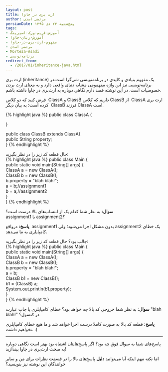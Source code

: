 ```yaml
---
layout: post
title: ارث بری در جاوا
author: مرتضی اسدی
persianDate: پنج‌شنبه ۲۳ دی ۱۳۹۵
tags:
- آموزش-فریم-ورک-اسپرینگ
- آموزش-زبان-جاوا
- مفهوم-ارث-بری-در-جاوا
- مرتضی-اسدی
- Morteza-Asadi
- برنامه‌نویسی
redirect_from: 
  - /2017/01/inheritance-java.html
---
```


  

ارث بری (inheritance) یک مفهوم بنیادی و کلیدی در برنامه‌نویسی شی‌گرا است.در برنامه‌نویسی نیز این واژه مفهمومی مشابه دنیای واقعی دارد و به معنای ارث بردن خصوصیات است. در این نوشته قصد دارم نگاهی دوباره به ارث‌بری در جاوا داشته باشم.

  
  
فرض کنید که دو کلاس  ClassA و ClassB داریم که کلاس ClassB از  ClassA ارث بری کرده است؛ به بیان دیگر  ClassB فرزند ClassA است.  

{% highlight java %}
public class ClassA {  
  
}


public class ClassB extends ClassA{  
    public String property;  
}
{% endhighlight %}

  
حال قطعه کد زیر را در نظر بگیرید:  
{% highlight java %}
public class Main {  
   public static void main(String\[\] args) {  
      ClassA a = new ClassA();  
      ClassB b = new ClassB();  
      b.property = "blah blah!";  
      a = b;//assignment1  
      b = a;//assignment2  
  }  
}
{% endhighlight %}

  
**سوال:** به نظر شما کدام یک از انتساب‌های بالا درست است؟  assignment1 یا assignment2؟  
  
**پاسخ:** درواقع  assignment1 بدون مشکل اجرا می‌شود؛ ولی assignment2 یک خطای کامپایلری به ما می‌دهد.  
  
جالب بود؟ حال قطعه کد زیر را در نظر بگیرید:  
{% highlight java %}
public class Main {  
   public static void main(String\[\] args) {  
       ClassA a = new ClassA();  
       ClassB b = new ClassB();  
       b.property = "blah blah!";  
       a = b;  
       ClassB b1 = new ClassB();  
       b1 = (ClassB) a;  
       System.out.println(b1.property);  
   }  
}
{% endhighlight %}

  
**سوال:** به نظر شما خروجی کد بالا چه خواهد بود؟ خطای کامپایلری یا چاپ عبارت "blah blah!" در کنسول؟  
  
**پاسخ:** قطعه کد بالا به صورت کاملا درست اجرا خواهد شد و ما هیچ خطای کامپایلری نخواهیم داشت. :)  
  

* * *

  
  
پاسخ‌های شما به سوال فوق چه بود؟ اگر پاسخ‌هایتان اشتباه بود بهتر است نگاهی دوباره به مبحث ارث‌بری در جاوا بیندازید!  
  
اما نکته مهم اینکه آیا می‌توانید **دلیل** پاسخ‌های بالا را در قسمت نظرات برای من و سایر خوانندگان این نوشته نیز بنویسید؟
